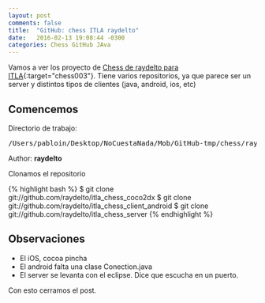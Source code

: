 ```yaml
---
layout: post
comments: false
title:  "GitHub: chess ITLA raydelto"
date:   2016-02-13 19:08:44 -0300
categories: Chess GitHub JAva
---
```

Vamos a ver los proyecto de [Chess de raydelto para ITLA](https://github.com/raydelto/itla_chess_client_android.git){:target="chess003"}. Tiene varios repositorios, ya que parece ser un server y distintos tipos de clientes (java, android, ios, etc)


## Comencemos

Directorio de trabajo:

<pre>
/Users/pabloin/Desktop/NoCuestaNada/Mob/GitHub-tmp/chess/raydelto/
</pre>

Author: **raydelto**

Clonamos el repositorio

{% highlight bash %}
$ git clone git://github.com/raydelto/itla_chess_coco2dx
$ git clone git://github.com/raydelto/itla_chess_client_android
$ git clone git://github.com/raydelto/itla_chess_server
{% endhighlight %}


## Observaciones

- El iOS, cocoa pincha
- El android falta una clase Conection.java
- El server se levanta con el eclipse. Dice que escucha en un puerto.

Con esto cerramos el post.

[github-chess-ray-001]:       https://github.com/raydelto/itla_chess_coco2dx
[github-chess-ray-002]:       https://github.com/raydelto/itla_chess_client_android
[github-chess-ray-003]:       https://github.com/raydelto/itla_chess_server
